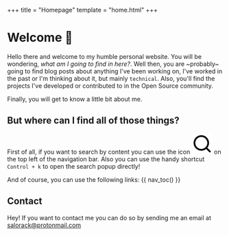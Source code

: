 +++
title = "Homepage"
template = "home.html"
+++

# Welcome 🌊

Hello there and welcome to my humble personal website.  You will be wondering, *what am I going to find in here?*. Well then, you are ~probably~ going to find blog posts about anything I've been working on, I've worked in the past or I'm thinking about it, but mainly `technical`.  Also, you'll find the projects I've developed or contributed to in the Open Source community. 

Finally, you will get to know a little bit about me.

## But where can I find all of those things?

First of all, if you want to search by content you can use the icon ![](icons/search.svg) on the top left of the navigation bar.
Also you can use the handy shortcut `Control + k` to open the search popup directly!

And of course, you can use the following links:
{{ nav_toc() }}



## Contact

Hey! If you want to contact me you can do so by sending me an email at [salorack@protonmail.com](mailto:salorack@protonmail.com)

